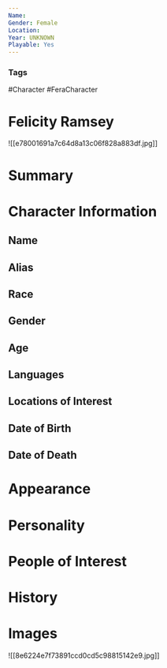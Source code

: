 ```yaml
---
Name: 
Gender: Female
Location: 
Year: UNKNOWN
Playable: Yes
---
```


### Tags
#Character #FeraCharacter 

# Felicity Ramsey
![[e78001691a7c64d8a13c06f828a883df.jpg]]

# Summary


# Character Information

## Name

## Alias

## Race

## Gender

## Age

## Languages

## Locations of Interest

## Date of Birth

## Date of Death

# Appearance

# Personality

# People of Interest

# History

# Images
![[8e6224e7f73891ccd0cd5c98815142e9.jpg]]